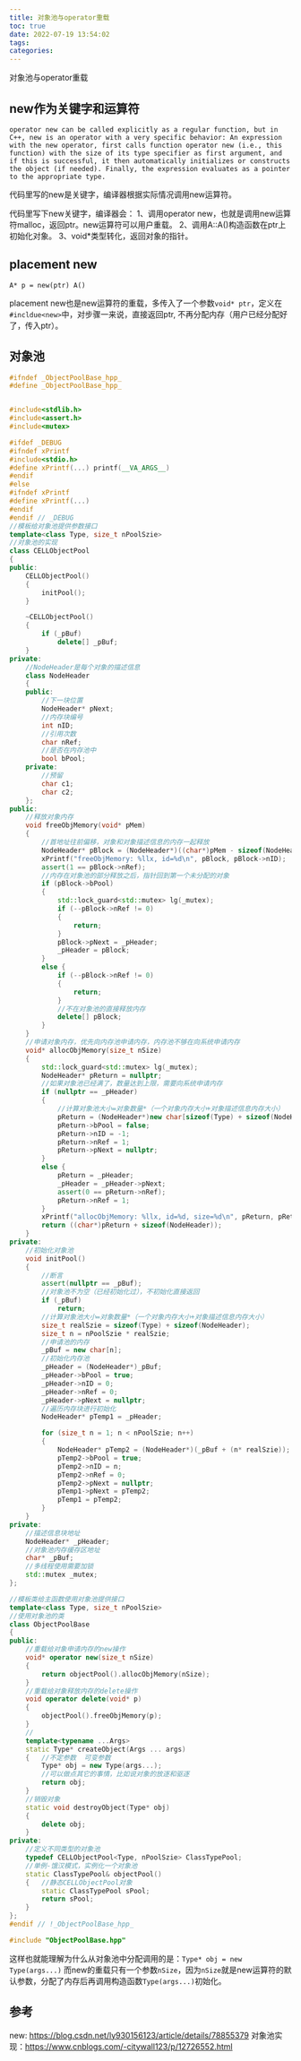 ```yaml
---
title: 对象池与operator重载
toc: true
date: 2022-07-19 13:54:02
tags:
categories:
---
```

对象池与operator重载
<!--more-->
## new作为关键字和运算符
`operator new can be called explicitly as a regular function, but in C++, new is an operator with a very specific behavior: An expression with the new operator, first calls function operator new (i.e., this function) with the size of its type specifier as first argument, and if this is successful, it then automatically initializes or constructs the object (if needed). Finally, the expression evaluates as a pointer to the appropriate type.`

代码里写的new是关键字，编译器根据实际情况调用new运算符。

代码里写下new关键字，编译器会：
1、调用operator new，也就是调用new运算符malloc，返回ptr。new运算符可以用户重载。
2、调用A::A()构造函数在ptr上初始化对象。
3、void*类型转化，返回对象的指针。

## placement new
```
A* p = new(ptr) A()
```
placement new也是new运算符的重载，多传入了一个参数`void* ptr`，定义在`#incldue<new>`中，对步骤一来说，直接返回ptr, 不再分配内存（用户已经分配好了，传入ptr）。
## 对象池
```c++
#ifndef _ObjectPoolBase_hpp_
#define _ObjectPoolBase_hpp_


#include<stdlib.h>
#include<assert.h>
#include<mutex>

#ifdef _DEBUG
#ifndef xPrintf
#include<stdio.h>
#define xPrintf(...) printf(__VA_ARGS__)
#endif
#else
#ifndef xPrintf
#define xPrintf(...)
#endif
#endif // _DEBUG
//模板给对象池提供参数接口
template<class Type, size_t nPoolSzie>
//对象池的实现
class CELLObjectPool
{
public:
    CELLObjectPool()
    {
        initPool();
    }

    ~CELLObjectPool()
    {
        if (_pBuf)
            delete[] _pBuf;
    }
private:
    //NodeHeader是每个对象的描述信息
    class NodeHeader
    {
    public:
        //下一块位置
        NodeHeader* pNext;
        //内存块编号
        int nID;
        //引用次数
        char nRef;
        //是否在内存池中
        bool bPool;
    private:
        //预留
        char c1;
        char c2;
    };
public:
    //释放对象内存
    void freeObjMemory(void* pMem)
    {
        //首地址往前偏移，对象和对象描述信息的内存一起释放
        NodeHeader* pBlock = (NodeHeader*)((char*)pMem - sizeof(NodeHeader));
        xPrintf("freeObjMemory: %llx, id=%d\n", pBlock, pBlock->nID);
        assert(1 == pBlock->nRef);
        //内存在对象池的部分释放之后，指针回到第一个未分配的对象
        if (pBlock->bPool)
        {
            std::lock_guard<std::mutex> lg(_mutex);
            if (--pBlock->nRef != 0)
            {
                return;
            }
            pBlock->pNext = _pHeader;
            _pHeader = pBlock;
        }
        else {
            if (--pBlock->nRef != 0)
            {
                return;
            }
            //不在对象池的直接释放内存
            delete[] pBlock;
        }
    }
    //申请对象内存，优先向内存池申请内存，内存池不够在向系统申请内存
    void* allocObjMemory(size_t nSize)
    {
        std::lock_guard<std::mutex> lg(_mutex);
        NodeHeader* pReturn = nullptr;
        //如果对象池已经满了，数量达到上限，需要向系统申请内存
        if (nullptr == _pHeader)
        {
            //计算对象池大小=对象数量*（一个对象内存大小+对象描述信息内存大小）
            pReturn = (NodeHeader*)new char[sizeof(Type) + sizeof(NodeHeader)];
            pReturn->bPool = false;
            pReturn->nID = -1;
            pReturn->nRef = 1;
            pReturn->pNext = nullptr;
        }
        else {
            pReturn = _pHeader;
            _pHeader = _pHeader->pNext;
            assert(0 == pReturn->nRef);
            pReturn->nRef = 1;
        }
        xPrintf("allocObjMemory: %llx, id=%d, size=%d\n", pReturn, pReturn->nID, nSize);
        return ((char*)pReturn + sizeof(NodeHeader));
    }
private:
    //初始化对象池
    void initPool()
    {
        //断言
        assert(nullptr == _pBuf);
        //对象池不为空（已经初始化过），不初始化直接返回
        if (_pBuf)
            return;
        //计算对象池大小=对象数量*（一个对象内存大小+对象描述信息内存大小）
        size_t realSzie = sizeof(Type) + sizeof(NodeHeader);
        size_t n = nPoolSzie * realSzie;
        //申请池的内存
        _pBuf = new char[n];
        //初始化内存池
        _pHeader = (NodeHeader*)_pBuf;
        _pHeader->bPool = true;
        _pHeader->nID = 0;
        _pHeader->nRef = 0;
        _pHeader->pNext = nullptr;
        //遍历内存块进行初始化
        NodeHeader* pTemp1 = _pHeader;

        for (size_t n = 1; n < nPoolSzie; n++)
        {
            NodeHeader* pTemp2 = (NodeHeader*)(_pBuf + (n* realSzie));
            pTemp2->bPool = true;
            pTemp2->nID = n;
            pTemp2->nRef = 0;
            pTemp2->pNext = nullptr;
            pTemp1->pNext = pTemp2;
            pTemp1 = pTemp2;
        }
    }
private:
    //描述信息块地址
    NodeHeader* _pHeader;
    //对象池内存缓存区地址
    char* _pBuf;
    //多线程使用需要加锁
    std::mutex _mutex;
};

//模板类给主函数使用对象池提供接口
template<class Type, size_t nPoolSzie>
//使用对象池的类
class ObjectPoolBase
{
public:
    //重载给对象申请内存的new操作
    void* operator new(size_t nSize)
    {
        return objectPool().allocObjMemory(nSize);
    }
    //重载给对象释放内存的delete操作
    void operator delete(void* p)
    {
        objectPool().freeObjMemory(p);
    }
    //
    template<typename ...Args>
    static Type* createObject(Args ... args)
    {   //不定参数  可变参数
        Type* obj = new Type(args...);
        //可以做点其它的事情，比如说对象的放逐和驱逐
        return obj;
    }
    //销毁对象
    static void destroyObject(Type* obj)
    {
        delete obj;
    }
private:
    //定义不同类型的对象池
    typedef CELLObjectPool<Type, nPoolSzie> ClassTypePool;
    //单例-饿汉模式，实例化一个对象池
    static ClassTypePool& objectPool()
    {   //静态CELLObjectPool对象
        static ClassTypePool sPool;
        return sPool;
    }
};
#endif // !_ObjectPoolBase_hpp_

#include "ObjectPoolBase.hpp"
```
这样也就能理解为什么从对象池中分配调用的是：`Type* obj = new Type(args...)`
而new的重载只有一个参数`nSize`，因为`nSize`就是new运算符的默认参数，分配了内存后再调用构造函数`Type(args...)`初始化。
## 参考
new: https://blog.csdn.net/ly930156123/article/details/78855379
对象池实现：https://www.cnblogs.com/-citywall123/p/12726552.html